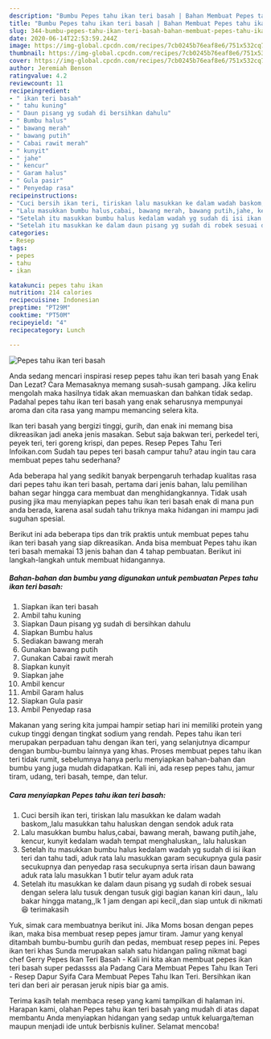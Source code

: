 ```yaml
---
description: "Bumbu Pepes tahu ikan teri basah | Bahan Membuat Pepes tahu ikan teri basah Yang Enak Banget"
title: "Bumbu Pepes tahu ikan teri basah | Bahan Membuat Pepes tahu ikan teri basah Yang Enak Banget"
slug: 344-bumbu-pepes-tahu-ikan-teri-basah-bahan-membuat-pepes-tahu-ikan-teri-basah-yang-enak-banget
date: 2020-06-14T22:53:59.244Z
image: https://img-global.cpcdn.com/recipes/7cb0245b76eaf8e6/751x532cq70/pepes-tahu-ikan-teri-basah-foto-resep-utama.jpg
thumbnail: https://img-global.cpcdn.com/recipes/7cb0245b76eaf8e6/751x532cq70/pepes-tahu-ikan-teri-basah-foto-resep-utama.jpg
cover: https://img-global.cpcdn.com/recipes/7cb0245b76eaf8e6/751x532cq70/pepes-tahu-ikan-teri-basah-foto-resep-utama.jpg
author: Jeremiah Benson
ratingvalue: 4.2
reviewcount: 11
recipeingredient:
- " ikan teri basah"
- " tahu kuning"
- " Daun pisang yg sudah di bersihkan dahulu"
- " Bumbu halus"
- " bawang merah"
- " bawang putih"
- " Cabai rawit merah"
- " kunyit"
- " jahe"
- " kencur"
- " Garam halus"
- " Gula pasir"
- " Penyedap rasa"
recipeinstructions:
- "Cuci bersih ikan teri, tiriskan lalu masukkan ke dalam wadah baskom,,lalu masukkan tahu haluskan dengan sendok aduk rata"
- "Lalu masukkan bumbu halus,cabai, bawang merah, bawang putih,jahe, kencur, kunyit kedalam wadah tempat menghaluskan,, lalu haluskan"
- "Setelah itu masukkan bumbu halus kedalam wadah yg sudah di isi ikan teri dan tahu tadi, aduk rata lalu masukkan garam secukupnya gula pasir secukupnya dan penyedap rasa secukupnya serta irisan daun bawang aduk rata lalu masukkan 1 butir telur ayam aduk rata"
- "Setelah itu masukkan ke dalam daun pisang yg sudah di robek sesuai dengan selera lalu tusuk dengan tusuk gigi bagian kanan kiri daun,, lalu bakar hingga matang,,lk 1 jam dengan api kecil,,dan siap untuk di nikmati 😆 terimakasih"
categories:
- Resep
tags:
- pepes
- tahu
- ikan

katakunci: pepes tahu ikan 
nutrition: 214 calories
recipecuisine: Indonesian
preptime: "PT29M"
cooktime: "PT50M"
recipeyield: "4"
recipecategory: Lunch

---
```



![Pepes tahu ikan teri basah](https://img-global.cpcdn.com/recipes/7cb0245b76eaf8e6/751x532cq70/pepes-tahu-ikan-teri-basah-foto-resep-utama.jpg)

Anda sedang mencari inspirasi resep pepes tahu ikan teri basah yang Enak Dan Lezat? Cara Memasaknya memang susah-susah gampang. Jika keliru mengolah maka hasilnya tidak akan memuaskan dan bahkan tidak sedap. Padahal pepes tahu ikan teri basah yang enak seharusnya mempunyai aroma dan cita rasa yang mampu memancing selera kita.

Ikan teri basah yang bergizi tinggi, gurih, dan enak ini memang bisa dikreasikan jadi aneka jenis masakan. Sebut saja bakwan teri, perkedel teri, peyek teri, teri goreng krispi, dan pepes. Resep Pepes Tahu Teri Infoikan.com Sudah tau pepes teri basah campur tahu? atau ingin tau cara membuat pepes tahu sederhana?

Ada beberapa hal yang sedikit banyak berpengaruh terhadap kualitas rasa dari pepes tahu ikan teri basah, pertama dari jenis bahan, lalu pemilihan bahan segar hingga cara membuat dan menghidangkannya. Tidak usah pusing jika mau menyiapkan pepes tahu ikan teri basah enak di mana pun anda berada, karena asal sudah tahu triknya maka hidangan ini mampu jadi suguhan spesial.


Berikut ini ada beberapa tips dan trik praktis untuk membuat pepes tahu ikan teri basah yang siap dikreasikan. Anda bisa membuat Pepes tahu ikan teri basah memakai 13 jenis bahan dan 4 tahap pembuatan. Berikut ini langkah-langkah untuk membuat hidangannya.

<!--inarticleads1-->

##### Bahan-bahan dan bumbu yang digunakan untuk pembuatan Pepes tahu ikan teri basah:

1. Siapkan  ikan teri basah
1. Ambil  tahu kuning
1. Siapkan  Daun pisang yg sudah di bersihkan dahulu
1. Siapkan  Bumbu halus
1. Sediakan  bawang merah
1. Gunakan  bawang putih
1. Gunakan  Cabai rawit merah
1. Siapkan  kunyit
1. Siapkan  jahe
1. Ambil  kencur
1. Ambil  Garam halus
1. Siapkan  Gula pasir
1. Ambil  Penyedap rasa


Makanan yang sering kita jumpai hampir setiap hari ini memiliki protein yang cukup tinggi dengan tingkat sodium yang rendah. Pepes tahu ikan teri merupakan perpaduan tahu dengan ikan teri, yang selanjutnya dicampur dengan bumbu-bumbu lainnya yang khas. Proses membuat pepes tahu ikan teri tidak rumit, sebelumnya hanya perlu menyiapkan bahan-bahan dan bumbu yang juga mudah didapatkan. Kali ini, ada resep pepes tahu, jamur tiram, udang, teri basah, tempe, dan telur. 

<!--inarticleads2-->

##### Cara menyiapkan Pepes tahu ikan teri basah:

1. Cuci bersih ikan teri, tiriskan lalu masukkan ke dalam wadah baskom,,lalu masukkan tahu haluskan dengan sendok aduk rata
1. Lalu masukkan bumbu halus,cabai, bawang merah, bawang putih,jahe, kencur, kunyit kedalam wadah tempat menghaluskan,, lalu haluskan
1. Setelah itu masukkan bumbu halus kedalam wadah yg sudah di isi ikan teri dan tahu tadi, aduk rata lalu masukkan garam secukupnya gula pasir secukupnya dan penyedap rasa secukupnya serta irisan daun bawang aduk rata lalu masukkan 1 butir telur ayam aduk rata
1. Setelah itu masukkan ke dalam daun pisang yg sudah di robek sesuai dengan selera lalu tusuk dengan tusuk gigi bagian kanan kiri daun,, lalu bakar hingga matang,,lk 1 jam dengan api kecil,,dan siap untuk di nikmati 😆 terimakasih


Yuk, simak cara membuatnya berikut ini. Jika Moms bosan dengan pepes ikan, maka bisa membuat resep pepes jamur tiram. Jamur yang kenyal ditambah bumbu-bumbu gurih dan pedas, membuat resep pepes ini. Pepes ikan teri khas Sunda merupakan salah satu hidangan paling nikmat bagi chef Gerry Pepes Ikan Teri Basah - Kali ini kita akan membuat pepes ikan teri basah super pedassss ala Padang Cara Membuat Pepes Tahu Ikan Teri - Resep Dapur Syifa Cara Membuat Pepes Tahu Ikan Teri. Bersihkan ikan teri dan beri air perasan jeruk nipis biar ga amis. 

Terima kasih telah membaca resep yang kami tampilkan di halaman ini. Harapan kami, olahan Pepes tahu ikan teri basah yang mudah di atas dapat membantu Anda menyiapkan hidangan yang sedap untuk keluarga/teman maupun menjadi ide untuk berbisnis kuliner. Selamat mencoba!
